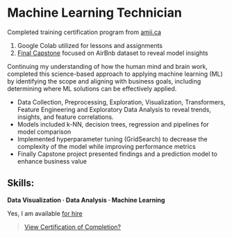 # Machine Learning Technician

Completed training certification program from [amii.ca](https://www.amii.ca/training/ml-tech-course/)

1. Google Colab utilized for lessons and assignments
2. [Final Capstone](https://github.com/cboyda/MachineLearning/blob/main/Capstone/readme.md) focused on AirBnb dataset to reveal model insights

Continuing my understanding of how the human mind and brain work, completed this science-based approach to applying machine learning (ML) by identifying the scope and aligning with business goals, including determining where ML solutions can be effectively applied.

* Data Collection, Preprocessing, Exploration, Visualization, Transformers, Feature Engineering and Exploratory Data Analysis to reveal trends, insights, and feature correlations. 
* Models included k-NN, decision trees, regression and pipelines for model comparison
* Implemented hyperparameter tuning (GridSearch) to decrease the complexity of the model while improving performance metrics
* Finally Capstone project presented findings and a prediction model to enhance business value


## Skills: 
**Data Visualization · Data Analysis · Machine Learning**

Yes, I am available [for hire](https://www.linkedin.com/in/clintonboyda/)

> [View Certification of Completion?](https://www.credential.net/82a75e50-039d-42ce-8a27-89531fdfa3cd#acc.3QKcbNMR)
